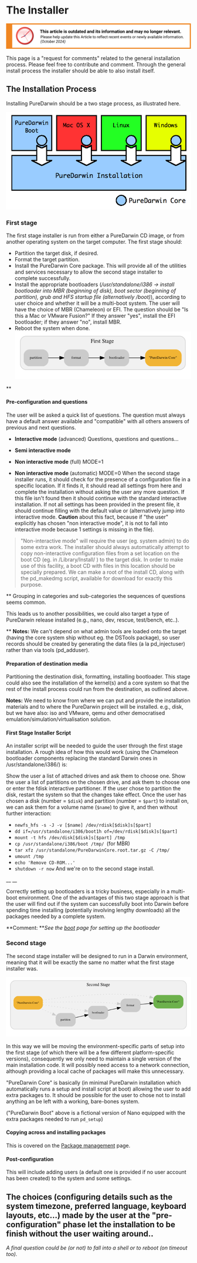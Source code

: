 The Installer
=============

![This article is outdated and its information and may no longer relevant.](/img/notice/article-oudated-oct2024.svg)


This page is a "request for comments" related to the general installation process. Please feel free to contribute and comment.
Through the general install process the installer should be able to also install itself.

The Installation Process
------------------------
Installing PureDarwin should be a two stage process, as illustrated here.


![](/img/developers/repository/the-installer/install.png)
### First stage

The first stage installer is run from either a PureDarwin CD image, or from another operating system on the target computer. The first stage should:

-   Partition the target disk, if desired.
-   Format the target partition.
-   Install the PureDarwin Core package. This will provide all of the utilities and services necessary to allow the second stage installer to complete successfully.
-   Install the appropriate bootloaders (*/usr/standalone/i386 -> install bootloader into MBR (beginning of disk), boot sector (beginning of partition), grub and HFS startup file (alternatively /boot)*), according to user choice and whether it will be a multi-boot system. The user will have the choice of MBR (Chameleon) or EFI. The question should be "Is this a Mac or VMware Fusion?" If they answer "yes", install the EFI bootloader; if they answer "no", install MBR.
-   Reboot the system when done.
![](/img/developers/repository/the-installer/firststage.png)

**
#### Pre-configuration and questions
The user will be asked a quick list of questions. The question must always have a default answer available and "compatible" with all others answers of previous and next questions.
-   **Interactive mode** (advanced)
    Questions, questions and questions...
-   **Semi interactive mode**
-   **Non interactive mode** (full)
    MODE=1
    
-   **Non interactive mode** (automatic)
    MODE=0
    When the second stage installer runs, it should check for the presence of a configuration file in a specific location.
    If it finds it, it should read all settings from here and complete the installation without asking the user any more question. If this file isn't found then it should continue with the standard interactive installation. If not all settings has been provided in the present file, it should continue filling with the default value or (alternatively jump into interactive mode. __Caution__ about this fact, because if "the user" explicitly has chosen "non interactive mode", it is not to fall into interactive mode because 1 settings is missing in the file).

> "Non-interactive mode" will require the user (eg. system admin) to do some extra work. The installer should always automatically attempt to copy non-interactive configuration files from a set location on the boot CD (eg. in /Library/Install/ ) to the target disk. In order to make use of this facility, a boot CD with files in this location should be specially prepared. We can make a root of the install CD, along with the pd_makedmg script, available for download for exactly this purpose.
> 


**
Grouping in categories and sub-categories the sequences of questions seems common. 

This leads us to another possibilities, we could also target a type of PureDarwin release installed (e.g., nano, dev, rescue, test/bench, etc..).




**
__Notes:__ We can't depend on what admin tools are loaded onto the target (having the core system ship without eg. the DSTools package), so user records should be created by generating the data files (a la pd_injectuser) rather than via tools (pd_adduser).
#### Preparation of destination media
Partitioning the destination disk, formatting, installing bootloader. This stage could also see the installation of the kernel(s) and a core system so that the rest of the install process could run from the destination, as outlined above.

__Notes:__ We need to know from where we can put and provide the installation materials and to where the PureDarwin project will be installed. e.g., disk, but we have also: iso and VMware, qemu and other democratised emulation/simulation/virtualisation solution.

#### First Stage Installer Script
An installer script will be needed to guide the user through the first stage installation. A rough idea of how this would work (using the Chameleon bootloader components replacing the standard Darwin ones in /usr/standalone/i386/) is:

Show the user a list of attached drives and ask them to choose one.
Show the user a list of partitions on the chosen drive, and ask them to choose one or enter the fdisk interactive partitioner.
If the user chose to partition the disk, restart the system so that the changes take effect.
Once the user has chosen a disk (number = `$disk`) and partition (number = `$part`) to install on, we can ask them for a volume name (`$name`) to give it, and then without further interaction:
-   `newfs_hfs -s -J -v [$name] /dev/rdisk[$disk]s[$part]`
-   `dd if=/usr/standalone/i386/boot1h of=/dev/rdisk[$disk]s[$part]`
-   `mount -t hfs /dev/disk[$disk]s[$part] /tmp`
-   `cp /usr/standalone/i386/boot /tmp/ `(for MBR)
-   `tar xfz /usr/standalone/PureDarwinCore.root.tar.gz -C /tmp/`
-   `umount /tmp`
-   `echo 'Remove CD-ROM...'`
-   `shutdown -r now`
And we're on to the second stage install.

__
__

Correctly setting up bootloaders is a tricky business, especially in a multi-boot environment. One of the advantages of this two stage approach is that the user will find out if the system can successfully boot into Darwin before spending time installing (potentially involving lengthy downloads) all the packages needed by a complete system. 

**Comment: ***See the *[*boot*](../booting/boot.html)* page for setting up the bootloader*
### Second stage
The second stage installer will be designed to run in a Darwin environment, meaning that it will be exactly the same no matter what the first stage installer was.

![](/img/developers/repository/the-installer/secondstage.png)

In this way we will be moving the environment-specific parts of setup into the first stage (of which there will be a few different platform-specific versions), consequently we only need to maintain a single version of the main installation code.
It will possibly need access to a network connection, although providing a local cache of packages will make this unnecessary.

"PureDarwin Core" is basically (in minimal PureDarwin installation which automatically runs a setup and install script at boot) allowing the user to add extra packages to.
It should be possible for the user to chose not to install anything an be left with a working, bare-bones system.

("PureDarwin Boot" above is a fictional version of Nano equipped with the extra packages needed to run `pd_setup`)
#### Copying across and installing packages
This is covered on the [Package management](../package-management.html) page.
#### Post-configuration
This will include adding users (a default one is provided if no user account has been created) to the system and some settings.

The choices (configuring details such as the system timezone, preferred language, keyboard layouts, etc...) made by the user at the "pre-configuration" phase let the installation to be finish without the user waiting around..
------------------------------------------------------------------------
*A final question could be (or not) to fall into a shell or to reboot (on timeout too).*

